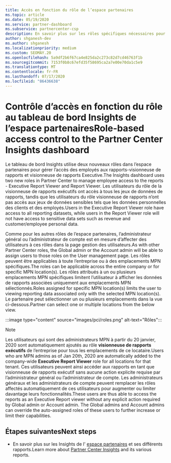 ```yaml
---
title: Accès en fonction du rôle de l’espace partenaires
ms.topic: article
ms.date: 05/19/2020
ms.service: partner-dashboard
ms.subservice: partnercenter-csp
description: En savoir plus sur les rôles spécifiques nécessaires pour voir les rapports de l’espace partenaires. Celles-ci incluent les rôles de visionneuse de rapports Executive et de visionneuse de rapports.
author: shganesh-dev
ms.author: shganesh
ms.localizationpriority: medium
ms.custom: SEOMAY.20
ms.openlocfilehash: 5a9df2b6f67ca4e825da2c273c82d7cd46763f1b
ms.sourcegitcommit: 7153f0b8c67efd35f58695ca2a7e00e70da1c5e9
ms.translationtype: MT
ms.contentlocale: fr-FR
ms.lasthandoff: 07/17/2020
ms.locfileid: "86436638"
---
```

# <a name="role-based-access-control-to-the-partner-center-insights-dashboard"></a><span data-ttu-id="e31b6-104">Contrôle d’accès en fonction du rôle au tableau de bord Insights de l’espace partenaires</span><span class="sxs-lookup"><span data-stu-id="e31b6-104">Role-based access control to the Partner Center Insights dashboard</span></span>

<span data-ttu-id="e31b6-105">Le tableau de bord Insights utilise deux nouveaux rôles dans l’espace partenaires pour gérer l’accès des employés aux rapports-visionneuse de rapports et visionneuse de rapports Executive.</span><span class="sxs-lookup"><span data-stu-id="e31b6-105">The Insights dashboard uses two new roles in Partner Center to manage employee access to the reports - Executive Report Viewer and Report Viewer.</span></span>  <span data-ttu-id="e31b6-106">Les utilisateurs du rôle de la visionneuse de rapports exécutifs ont accès à tous les jeux de données de rapports, tandis que les utilisateurs du rôle visionneuse de rapports n’ont pas accès aux jeux de données sensibles tels que les données personnelles des clients et des employés.</span><span class="sxs-lookup"><span data-stu-id="e31b6-106">Users in the Executive Report Viewer role have access to all reporting datasets, while users in the Report Viewer role will not have access to sensitive data sets such as revenue and customer/employee personal data.</span></span>  

<span data-ttu-id="e31b6-107">Comme pour les autres rôles de l’espace partenaires, l’administrateur général ou l’administrateur de compte est en mesure d’affecter des utilisateurs à ces rôles dans la page gestion des utilisateurs.</span><span class="sxs-lookup"><span data-stu-id="e31b6-107">As with other Partner Center roles, the Global admin or the Account admin will be able to assign users to those roles on the User management page.</span></span> <span data-ttu-id="e31b6-108">Les rôles peuvent être applicables à toute l’entreprise ou à des emplacements MPN spécifiques.</span><span class="sxs-lookup"><span data-stu-id="e31b6-108">The roles can be applicable across the entire company or for specific MPN location(s).</span></span> <span data-ttu-id="e31b6-109">Les rôles attribués à un ou plusieurs emplacements MPN spécifiques limitent l’utilisateur à afficher les données de rapports associées uniquement aux emplacements MPN sélectionnés.</span><span class="sxs-lookup"><span data-stu-id="e31b6-109">Roles assigned for specific MPN location(s) limits the user to viewing reporting data associated only with the selected MPN location(s).</span></span> <span data-ttu-id="e31b6-110">Le partenaire peut sélectionner un ou plusieurs emplacements dans la vue ci-dessous.</span><span class="sxs-lookup"><span data-stu-id="e31b6-110">Partner can select one or multiple locations from the below view.</span></span>

:::image type="content" source="images/pci/roles.png" alt-text="Rôles":::

>[!Note]
> <span data-ttu-id="e31b6-112">Les utilisateurs qui sont des administrateurs MPN à partir du 20 janvier, 2020 sont automatiquement ajoutés au rôle **visionneuse de rapports exécutifs** de l’entreprise pour tous les emplacements de ce locataire.</span><span class="sxs-lookup"><span data-stu-id="e31b6-112">Users who are MPN admins as of Jan 20th, 2020 are automatically added to the company-wide **Executive Report Viewer** role for all locations for that tenant.</span></span> <span data-ttu-id="e31b6-113">Ces utilisateurs peuvent ainsi accéder aux rapports en tant que visionneuse de rapports exécutif sans aucune action explicite requise par l’administrateur général ou l’administrateur de compte. Les administrateurs généraux et les administrateurs de compte peuvent remplacer les rôles affectés automatiquement de ces utilisateurs pour augmenter ou limiter davantage leurs fonctionnalités.</span><span class="sxs-lookup"><span data-stu-id="e31b6-113">These users are thus able to access the reports as an Executive Report viewer without any explicit action required by Global admin or Account admin. The Global admins and Account admins can override the auto-assigned roles of these users to further increase or limit their capabilities.</span></span>

## <a name="next-steps"></a><span data-ttu-id="e31b6-114">Étapes suivantes</span><span class="sxs-lookup"><span data-stu-id="e31b6-114">Next steps</span></span>

- <span data-ttu-id="e31b6-115">En savoir plus sur les Insights de l' [espace partenaires](partner-center-insights.md) et ses différents rapports.</span><span class="sxs-lookup"><span data-stu-id="e31b6-115">Learn more about [Partner Center Insights](partner-center-insights.md) and its various reports.</span></span>
